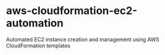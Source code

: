 # aws-cloudformation-ec2-automation
Automated EC2 instance creation and management using AWS CloudFormation templates
